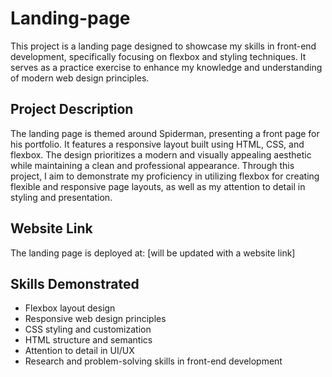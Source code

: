 # Landing-page

This project is a landing page designed to showcase my skills in front-end development, specifically focusing on flexbox and styling techniques. It serves as a practice exercise to enhance my knowledge and understanding of modern web design principles.

## Project Description

The landing page is themed around Spiderman, presenting a front page for his portfolio. It features a responsive layout built using HTML, CSS, and flexbox. The design prioritizes a modern and visually appealing aesthetic while maintaining a clean and professional appearance. Through this project, I aim to demonstrate my proficiency in utilizing flexbox for creating flexible and responsive page layouts, as well as my attention to detail in styling and presentation.

## Website Link
The landing page is deployed at: [will be updated with a website link]

## Skills Demonstrated

- Flexbox layout design
- Responsive web design principles
- CSS styling and customization
- HTML structure and semantics
- Attention to detail in UI/UX
- Research and problem-solving skills in front-end development
